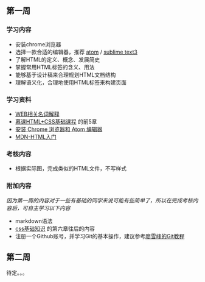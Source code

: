 ﻿## 第一周
### 学习内容
- 安装chrome浏览器
- 选择一款合适的编辑器，推荐 [atom](https://atom.io/) / [sublime text3](https://www.sublimetext.com/3)
- 了解HTML的定义、概念、发展简史
- 掌握常用HTML标签的含义、用法
- 能够基于设计稿来合理规划HTML文档结构
- 理解语义化，合理地使用HTML标签来构建页面
### 学习资料
- [WEB相关名词解释](https://www.zhihu.com/question/22689579)
- [慕课HTML+CSS基础课程](http://www.imooc.com/learn/9) 的前5章
- [安装 Chrome 浏览器和 Atom 编辑器](http://haoqicat.com/bianguaishou/1-1-chrome-atom)
- [MDN-HTML入门](https://developer.mozilla.org/zh-CN/docs/Web/Guide/HTML/Introduction)
### 考核内容
- 根据实际图，完成类似的HTML文件，不写样式
### 附加内容
_因为第一周的内容对于一些有基础的同学来说可能有些简单了，所以在完成考核内容后，可自主学习以下内容_

- markdown语法
- [css基础知识](http://www.imooc.com/learn/9) 的第六章往后的内容
- 注册一个Github账号，并学习Git的基本操作，建议参考[廖雪峰的Git教程](http://www.liaoxuefeng.com/wiki/0013739516305929606dd18361248578c67b8067c8c017b000)
## 第二周
待定。。。